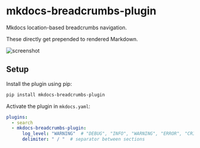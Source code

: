 # mkdocs-breadcrumbs-plugin

Mkdocs location-based breadcrumbs navigation.

These directly get prepended to rendered Markdown.

![screenshot](https://github.com/mihaigalos/mkdocs-breadcrumbs-plugin/raw/main/screenshots/mkdocs-breadcrumbs-plugin.png)

## Setup

Install the plugin using pip:

```bash
pip install mkdocs-breadcrumbs-plugin
```

Activate the plugin in `mkdocs.yaml`:
```yaml
plugins:
  - search
  - mkdocs-breadcrumbs-plugin:
      log_level: "WARNING"  # "DEBUG", "INFO", "WARNING", "ERROR", "CRITICAL"
      delimiter: " / "  # separator between sections
```

